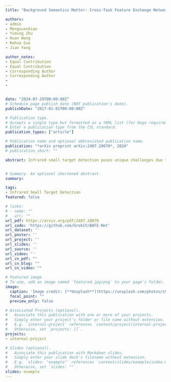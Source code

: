 ```yaml
---
title: "Background Semantics Matter: Cross-Task Feature Exchange Network for Clustered Infrared Small Target Detection With Sky-Annotated Dataset"

authors:
- admin
- MengxuanXiao
- Yiming Zhu
- Huan Wang
- Kehua Guo
- Jian Yang

author_notes:
- Equal Contribution
- Equal Contribution
- Corresponding Author
- Corresponding Author
- 
- 


date: "2024-07-29T00:00:00Z"
# Schedule page publish date (NOT publication's date).
publishDate: "2017-01-01T00:00:00Z"

# Publication type.
# Accepts a single type but formatted as a YAML list (for Hugo requirements).
# Enter a publication type from the CSL standard.
publication_types: ["article"]

# Publication name and optional abbreviated publication name.
publication: "*arXiv preprint arXiv:2407.20078*, 2024"
# publication_short: ""

abstract: Infrared small target detection poses unique challenges due to the scarcity of intrinsic target features and the abundance of similar background distractors. We argue that background semantics play a pivotal role in distinguishing visually similar objects for this task. To address this, we introduce a new task -- clustered infrared small target detection, and present DenseSIRST, a novel benchmark dataset that provides per-pixel semantic annotations for background regions, enabling the transition from sparse to dense target detection. Leveraging this dataset, we propose the Background-Aware Feature Exchange Network (BAFE-Net), which transforms the detection paradigm from a single task focused on the foreground to a multi-task architecture that jointly performs target detection and background semantic segmentation. BAFE-Net introduces a cross-task feature hard-exchange mechanism to embed target and background semantics between the two tasks. Furthermore, we propose the Background-Aware Gaussian Copy-Paste (BAG-CP) method, which selectively pastes small targets into sky regions during training, avoiding the creation of false alarm targets in complex non-sky backgrounds. Extensive experiments validate the effectiveness of BAG-CP and BAFE-Net in improving target detection accuracy while reducing false alarms. The DenseSIRST dataset, code, and trained models are available at https://github.com/GrokCV/BAFE-Net.


# Summary. An optional shortened abstract.
summary: 

tags:
- Infrared Small Target Detection
featured: false

# links:
# - name: ""
#   url: ""
url_pdf: https://arxiv.org/pdf/2407.20078
url_code: 'https://github.com/GrokCV/BAFE-Net'
url_dataset: ''
url_poster: ''
url_project: ''
url_slides: ''
url_source: ''
url_video: ''
url_cn_pdf: ""
url_cn_blog: ""
url_cn_video: ""

# Featured image
# To use, add an image named `featured.jpg/png` to your page's folder. 
image:
  caption: 'Image credit: [**Unsplash**](https://unsplash.com/photos/s9CC2SKySJM)'
  focal_point: ""
  preview_only: false

# Associated Projects (optional).
#   Associate this publication with one or more of your projects.
#   Simply enter your project's folder or file name without extension.
#   E.g. `internal-project` references `content/project/internal-project/index.md`.
#   Otherwise, set `projects: []`.
projects:
- internal-project

# Slides (optional).
#   Associate this publication with Markdown slides.
#   Simply enter your slide deck's filename without extension.
#   E.g. `slides: "example"` references `content/slides/example/index.md`.
#   Otherwise, set `slides: ""`.
slides: example
---
```

